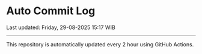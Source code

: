 # Auto Commit Log

Last updated: Friday, 29-08-2025 15:17 WIB

---

This repository is automatically updated every 2 hour using GitHub Actions.
